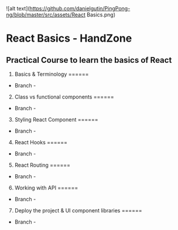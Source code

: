 ![alt text](https://github.com/danielgutin/PingPong-ng/blob/master/src/assets/React Basics.png)

# React Basics - HandZone
## Practical Course to learn the basics of React

1. Basics & Terminology 
======
* Branch - 

2. Class vs functional components
======
* Branch - 

3. Styling React Component
======
* Branch - 

4. React Hooks 
======
* Branch - 

5. React Routing
======
* Branch - 

6. Working with API
======
* Branch - 

7. Deploy the project & UI component libraries
======
* Branch - 

